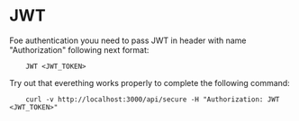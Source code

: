 # JWT
Foe authentication youu need to pass JWT in header with name "Authorization" following next  format:

        JWT <JWT_TOKEN>
Try out that everething works properly to complete the following command:
        
        curl -v http://localhost:3000/api/secure -H "Authorization: JWT <JWT_TOKEN>"
